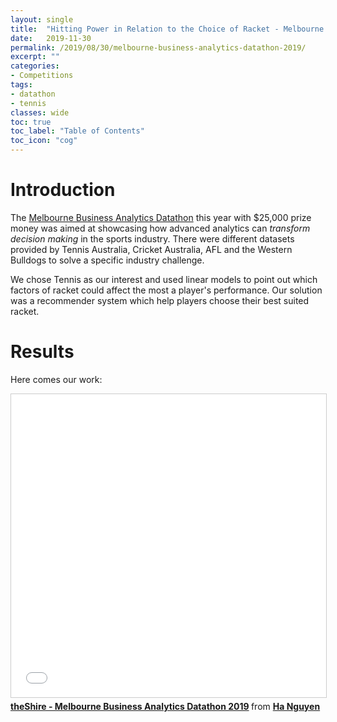 ```yaml
---
layout: single
title:  "Hitting Power in Relation to the Choice of Racket - Melbourne Business Analytics Datathon 2019"
date:   2019-11-30
permalink: /2019/08/30/melbourne-business-analytics-datathon-2019/
excerpt: ""
categories: 
- Competitions
tags:
- datathon
- tennis
classes: wide
toc: true
toc_label: "Table of Contents"
toc_icon: "cog"
---
```



# Introduction

The [Melbourne Business Analytics Datathon](http://datathon.melbourneanalytics.com/) this year with $25,000 prize money was aimed at showcasing how advanced analytics can *transform decision making* in the sports industry. There were different datasets provided by Tennis Australia, Cricket Australia, AFL and the Western Bulldogs to solve a specific industry challenge.

We chose Tennis as our interest and used linear models to point out which factors of racket could affect the most a player's performance. Our solution was a recommender system which help players choose their best suited racket.


# Results

Here comes our work:

<iframe src="//www.slideshare.net/slideshow/embed_code/key/9p7KD3g4fAzpnU" width="595" height="485" frameborder="0" marginwidth="0" marginheight="0" scrolling="no" style="border:1px solid #CCC; border-width:1px; margin-bottom:5px; max-width: 100%;" allowfullscreen> </iframe> <div style="margin-bottom:5px"> <strong> <a href="//www.slideshare.net/TrungHNguyn1/theshire-melbourne-business-analytics-datathon-2019" title="theShire - Melbourne Business Analytics Datathon 2019" target="_blank">theShire - Melbourne Business Analytics Datathon 2019</a> </strong> from <strong><a href="https://www.slideshare.net/TrungHNguyn1" target="_blank">Ha Nguyen</a></strong> </div>





